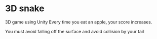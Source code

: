 # 3D snake
3D game using Unity 
Every time you eat an apple, your score increases.

 You must avoid falling off the surface and avoid collision by your tail
